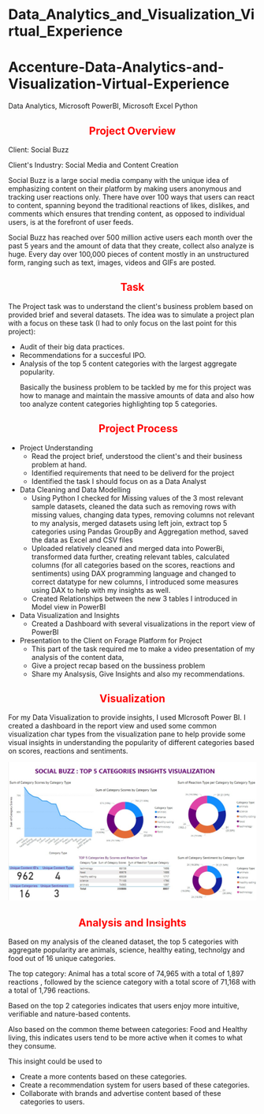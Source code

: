 # Data_Analytics_and_Visualization_Virtual_Experience
# Accenture-Data-Analytics-and-Visualization-Virtual-Experience


Data Analytics, Microsoft PowerBI, Microsoft Excel Python





<p><h2 align="center"><font color="red">  Project Overview </font></h2>

<p> Client: Social Buzz
<p> Client's Industry: Social Media and Content Creation

Social Buzz is a large social media company with the unique idea of emphasizing content on their platform by making users anonymous and tracking user reactions only. There have over 100 ways that users can react to content, spanning beyond the traditional reactions of likes, dislikes, and comments which ensures that trending content, as opposed to individual users, is at the forefront of user feeds. 

Social Buzz has reached over 500 million active users each month over the past 5 years and the amount of data that they create, collect also analyze is huge. Every day over 100,000 pieces of content mostly in an unstructured form, ranging such as text, images, videos and GIFs are posted. 



<p><h2 align="center"><font color="red">  Task </font></h2>

The Project task was to understand the client's business problem based on provided brief and several datasets. The idea was to simulate a project plan with a focus on these task (I had to only focus on the last point for this project):
<ul>
<li>Audit of their big data practices.</li>
<li>Recommendations for a succesful IPO.</li>
<li>Analysis of the top 5 content categories with the largest aggregate popularity.</li>

Basically the business problem to be tackled by me for this project was how to manage and maintain the massive amounts of data and also how too analyze content categories highlighting top 5 categories.






<p><h2 align="center"><font color="red"> Project Process </font></h2>

<li>Project Understanding
        <ul><li>Read the project brief, understood the client's and their business problem at hand.</li> 
            <li>Identified requirements that need to be deliverd for the project</li>
            <li>Identified the task I should focus on as a Data Analyst</li>
            </li>
        </ul>
    </li>
    
   
<li>Data Cleaning and Data Modelling
        <ul> 
            <li>Using Python I checked for Missing values of the 3 most relevant sample datasets, cleaned the data such as removing rows with                      missing values, changing data types, removing columns not relevant to my analysis, merged datasets using left join, extract top 5                   categories using Pandas GroupBy and Aggregation method, saved the data as Excel and CSV files </li>
            <li> Uploaded relatively cleaned and merged data into PowerBi, transformed data further, creating relevant tables, calculated columns                   (for all categories based on the scores, reactions and sentiments) using DAX programming language and changed to correct datatype                     for new columns, I introduced some measures using DAX to help with my insights as well.</li>
            <li>Created Relationships between the new 3 tables I introduced in Model view in PowerBI</li>
        </ul>
    </li>
 

<li>Data Visualization and Insights
        <ul><li>Created a Dashboard with several visualizations in the report view of PowerBI</li> 
        </ul>
        </li>   
 
 
 <li>Presentation to the Client on Forage Platform for Project
        <ul><li>This part of the task required me to make a video presentation of my analysis of the content data, </li> 
            <li>Give a project recap based on the bussiness problem</li>
            <li>Share my Analsysis, Give Insights and also my recommendations.</li></ul>
            </li>
        </ul>
 </li>    


</p>



<p><h2 align="center"><font color="red"> Visualization </font></h2>

For my  Data Visualization to provide insights, I used MIcrosoft Power BI. I created a dashboard in the report view and used some common visualization char types from the visualization pane to help provide some visual insights in understanding the popularity of different categories based on scores, reactions and sentiments.

<img src = "https://github.com/surawar/Data_Analytics_and_Visualization_Virtual_Experience/blob/main/top5socialbuzz.jpg">





<p><h2 align="center"><font color="red"> Analysis and Insights </font></h2>

Based on my analysis of the cleaned dataset, the top 5 categories with aggregate popularity are animals, science, healthy eating, technolgy and food out of 16 unique categories.

The top category: Animal  has a total score of  74,965 with a total of 1,897 reactions , followed by the science category with a total score of 71,168 with a total of  1,796 reactions.  

Based on the top 2 categories indicates that users enjoy more intuitive, verifiable and nature-based contents. 

Also based on the common theme between categories: Food and Healthy living, this indicates users tend to be more active when it comes to what they consume.


This insight could be used to 

<ul>
<li> Create a more contents based on these categories.</li>
<li> Create a recommendation system for users based of these categories.</li>
<li> Collaborate with brands and advertise content based of these categories to users.</li>
